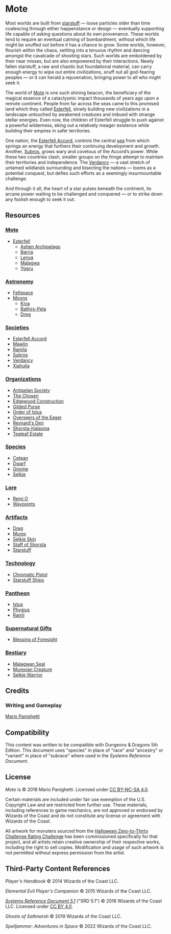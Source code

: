 # Mote

Most worlds are built from [starstuff](artifacts/starstuff.md) — loose particles older than time coalescing through either happenstance or design — eventually supporting life capable of asking questions about its own provenance. These worlds tend to require an eventual calming of bombardment, without which life might be snuffed out before it has a chance to grow. Some worlds, however, flourish within the chaos, settling into a tenuous rhythm and dancing amongst the cavalcade of shooting stars. Such worlds are emboldened by their near misses, but are also empowered by their interactions. Newly fallen starstuff, a raw and chaotic but foundational material, can carry enough energy to wipe out entire civilizations, snuff out all god-fearing peoples — or it can herald a rejuvenation, bringing power to all who might seek it.

The world of [Mote](mote/mote.md) is one such shining beacon, the beneficiary of the magical essence of a cataclysmic impact thousands of years ago upon a remote continent. People from far across the seas came to this promised land which they called [Esterfell](mote/esterfell/esterfell.md), slowly building new civilizations in a landscape untouched by awakened creatures and imbued with strange stellar energies. Even now, the children of Esterfell struggle to push against a powerful wilderness, eking out a relatively meager existence while building their empires in safer territories.

One nation, the [Esterfell Accord](societies/esterfell-accord/esterfell-accord.md), controls the central [sea](mote/esterfell/lenya/esterfell-sea/esterfell-sea.md) from which springs an energy that furthers their continuing development and growth. Another, [Subros](societies/subros.md), grows wary and covetous of the Accord’s power. While these two countries clash, smaller groups on the fringe attempt to maintain their territories and independence. The [Verdancy](societies/verdancy/verdancy.md) — a vast stretch of untamed wildlands surrounding and bisecting the nations — looms as a potential conquest, but defies such efforts as a seemingly insurmountable challenge.

And through it all, the heart of a star pulses beneath the continent, its arcane power waiting to be challenged and conquered — or to strike down any foolish enough to seek it out.

## Resources

### [Mote](mote/mote.md)

- [Esterfell](mote/esterfell/esterfell.md)
  - [Ashen Archipelago](mote/esterfell/ashen-archipelago.md)
  - [Barria](mote/esterfell/barria.md)
  - [Lenya](mote/esterfell/lenya/lenya.md)
  - [Malagwa](mote/esterfell/malagwa.md)
  - [Yggru](mote/esterfell/yggru/yggru.md)

### [Astronomy](astronomy)

- [Fellspace](astronomy/fellspace.md)
- [Moons](astronomy/moons/moons-of-mote.md)
  - [Kiva](astronomy/moons/kiva.md)
  - [Bathýs-Pela](astronomy/moons/bathys-pela.md)
  - [Dreg](astronomy/moons/dreg.md)

### [Societies](societies)

- [Esterfell Accord](societies/esterfell-accord/esterfell-accord.md)
- [Mawlin](societies/mawlin.md)
- [Ramila](societies/ramila.md)
- [Subros](societies/subros.md)
- [Verdancy](societies/verdancy/verdancy.md)
- [Xiahulia](societies/xiahulia.md)

### [Organizations](organizations)

- [Antipelan Society](organizations/antipelan-society/antipelan-society.md)
- [The Chosen](organizations/the-chosen/the-chosen.md)
- [Edgewood Construction](organizations/edgewood-construction/edgewood-construction.md)
- [Gilded Purse](organizations/gilded-purse/gilded-purse.md)
- [Order of Istus](organizations/order-of-istus/order-of-istus.md)
- [Overseers of the Eager](organizations/overseers-of-the-eager/overseers-of-the-eager.md)
- [Reynard's Den](organizations/reynards-den/reynards-den.md)
- [Shorsta-Halasma](organizations/shorsta-halasma/shorsta-halasma.md)
- [Tealeaf Estate](organizations/tealeaf-estate/tealeaf-estate.md)

### [Species](species)

- [Cetean](species/cetean/cetean.md)
- [Dwarf](species/dwarf.md)
- [Gnome](species/gnome.md)
- [Selkie](species/selkie.md)

### [Lore](lore)

- [Remi O](lore/remi-o.md)
- [Waypoints](lore/waypoints.md)

### [Artifacts](artifacts)

- [Dreg](artifacts/dreg-ore.md)
- [Murex](artifacts/murex.md)
- [Selkie Skin](artifacts/selkie-skin.md)
- [Staff of Shorsta](artifacts/staff-of-shorsta.md)
- [Starstuff](artifacts/starstuff.md)

### [Technology](technology)

- [Chromatic Pistol](technology/chromatic-pistol.md)
- [Starstuff Ships](technology/starstuff-ships/starstuff-ships.md)

### [Pantheon](pantheon)

- [Istus](pantheon/istus.md)
- [Phygius](pantheon/phygius.md)
- [Ramil](pantheon/ramil.md)

### [Supernatural Gifts](supernatural-gifts)

- [Blessing of Foresight](supernatural-gifts/blessing-of-foresight.md)

### [Bestiary](bestiary)

- [Malagwan Seal](bestiary/malagwan-seal.md)
- [Murexian Creature](bestiary/murexian-creature.md)
- [Selkie Warrior](bestiary/selkie-warrior.md)

## Credits

### Writing and Gameplay

[Mario Panighetti](https://mario.panighetti.net)

## Compatibility

This content was written to be compatible with Dungeons & Dragons 5th Edition.  This document uses "species" in place of "race" and "ancestry" or "variant" in place of "subrace" where used in the _Systems Reference Document_.

## License

_Mote_ is © 2018 Mario Panighetti. Licensed under [CC BY-NC-SA 4.0](https://creativecommons.org/licenses/by-nc-sa/4.0/legalcode).

Certain materials are included under fair use exemption of the U.S. Copyright Law and are restricted from further use. These materials, including references to game mechanics, are not approved or endorsed by Wizards of the Coast and do not constitute any license or agreement with Wizards of the Coast.

All artwork for monsters sourced from the [Halloween Zero-to-Thirty Challenge Rating Challenge](https://mpanighetti.tumblr.com/tagged/030crc) has been commissioned specifically for that project, and all artists retain creative ownership of their respective works, including the right to sell copies. Modification and usage of such artwork is not permitted without express permission from the artist.

## Third-Party Content References

_Player's Handbook_ © 2014 Wizards of the Coast LLC.

_Elemental Evil Player's Companion_ © 2015 Wizards of the Coast LLC.

_[Systems Reference Document 5.1](https://dnd.wizards.com/resources/systems-reference-document)_ ("SRD 5.1") © 2016 Wizards of the Coast LLC. Licensed under [CC BY 4.0](https://creativecommons.org/licenses/by/4.0/legalcode).

_Ghosts of Saltmarsh_ © 2019 Wizards of the Coast LLC.

_Spelljammer: Adventures in Space_ © 2022 Wizards of the Coast LLC.
